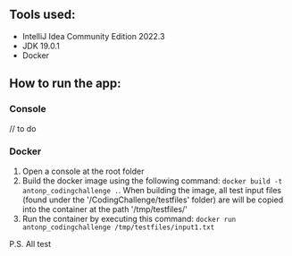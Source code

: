 ## Tools used:
- IntelliJ Idea Community Edition 2022.3
- JDK 19.0.1
- Docker

## How to run the app:

### Console
// to do

### Docker
1. Open a console at the root folder
2. Build the docker image using the following command: `docker build -t antonp_codingchallenge .`. When building the 
image, all test input files (found under the '/CodingChallenge/testfiles' folder) are will be copied into the container at the path '/tmp/testfiles/'  
3. Run the container by executing this command:
`docker run antonp_codingchallenge /tmp/testfiles/input1.txt`

P.S. All test